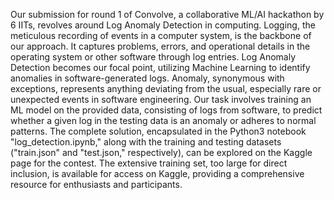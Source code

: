 Our submission for round 1 of Convolve, a collaborative ML/AI hackathon by 6 IITs, revolves around Log Anomaly Detection in computing. Logging, the meticulous recording of events in a computer system, is the backbone of our approach. It captures problems, errors, and operational details in the operating system or other software through log entries. Log Anomaly Detection becomes our focal point, utilizing Machine Learning to identify anomalies in software-generated logs. Anomaly, synonymous with exceptions, represents anything deviating from the usual, especially rare or unexpected events in software engineering. Our task involves training an ML model on the provided data, consisting of logs from software, to predict whether a given log in the testing data is an anomaly or adheres to normal patterns. The complete solution, encapsulated in the Python3 notebook "log_detection.ipynb," along with the training and testing datasets ("train.json" and "test.json," respectively), can be explored on the Kaggle page for the contest. The extensive training set, too large for direct inclusion, is available for access on Kaggle, providing a comprehensive resource for enthusiasts and participants.
